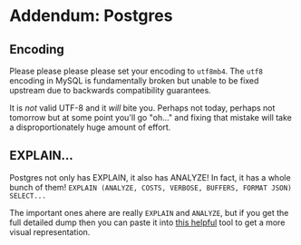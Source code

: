 # Addendum: Postgres

## Encoding

Please please please please set your encoding to `utf8mb4`. The `utf8` encoding in MySQL is fundamentally broken but unable to be fixed upstream due to backwards compatibility guarantees.

It is *not* valid UTF-8 and it *will* bite you. Perhaps not today, perhaps not tomorrow but at some point you'll go "oh..." and fixing that mistake will take a disproportionately huge amount of effort.

## EXPLAIN...

Postgres not only has EXPLAIN, it also has ANALYZE! In fact, it has a whole bunch of them! `EXPLAIN (ANALYZE, COSTS, VERBOSE, BUFFERS, FORMAT JSON) SELECT...`

The important ones ahere are really `EXPLAIN` and `ANALYZE`, but if you get the full detailed dump then you can paste it into [this helpful](https://tatiyants.com/pev/) tool to get a more visual representation.
